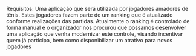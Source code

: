Requisitos: Uma aplicação que será utilizada por jogadores amadores de tênis. Estes jogadores 
fazem parte de um ranking que é atualizado conforme realizações das partidas. Atualmente o ranking 
é controlado de forma manual e o organizador nos procurou que possamos desenvolver uma aplicação que 
venha modernizar este controle, visando incentivar quem já participa, bem como disponibilizar um atrativo
para novos jogadores